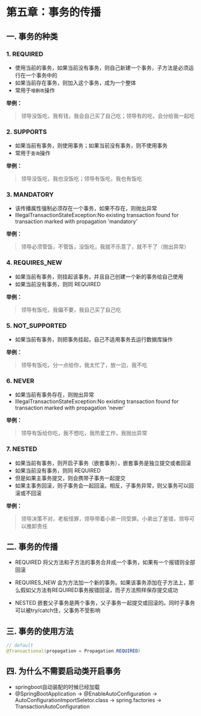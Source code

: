 # 第五章：事务的传播

## 一. 事务的种类

### 1. REQUIRED
* 使用当前的事务，如果当前没有事务，则自己新建一个事务，子方法是必须运行在一个事务中的
* 如果当前存在事务，则加入这个事务，成为一个整体
* 常用于`增删改`操作

**举例：**
> 领导没饭吃，我有钱，我会自己买了自己吃；领导有的吃，会分给我一起吃

### 2. SUPPORTS
* 如果当前有事务，则使用事务；如果当前没有事务，则不使用事务
* 常用于`查询`操作

**举例：**
> 领导没饭吃，我也没饭吃；领导有饭吃，我也有饭吃

### 3. MANDATORY
* 该传播属性强制必须存在一个事务，如果不存在，则抛出异常
* IllegalTransactionStateException:No existing transaction found for transaction marked with propagation 'mandatory'

**举例：**
> 领导必须管饭，不管饭，没饭吃，我就不乐意了，就不干了（抛出异常）

### 4. REQUIRES_NEW
* 如果当前有事务，则挂起该事务，并且自己创建一个新的事务给自己使用
* 如果当前没有事务，则同 REQUIRED

**举例：**
> 领导有饭吃，我偏不要，我自己买了自己吃

### 5. NOT_SUPPORTED
* 如果当前有事务，则把事务挂起，自己不适用事务去运行数据库操作

**举例：**
> 领导有饭吃，分一点给你，我太忙了，放一边，我不吃

### 6. NEVER
* 如果当前有事务存在，则抛出异常
* IllegalTransactionStateException:No existing transaction found for transaction marked with propagation 'never'

**举例：**
> 领导有饭给你吃，我不想吃，我热爱工作，我抛出异常

### 7. NESTED
* 如果当前有事务，则开启子事务（嵌套事务），嵌套事务是独立提交或者回滚
* 如果当前没有事务，则同 REQUIRED
* 但是如果主事务提交，则会携带子事务一起提交
* 如果主事务回滚，则子事务会一起回滚。相反，子事务异常，则父事务可以回滚或不回滚

**举例：**
> 领导决策不对，老板怪罪，领导带着小弟一同受罪。小弟出了差错，领导可以推卸责任

## 二. 事务的传播
* REQUIRED 将父方法和子方法的事务合并成一个事务，如果有一个报错则全部回滚

* REQUIRES_NEW 会为方法加一个新的事务。如果该事务添加在子方法上，那么假如父方法有REQUIRED事务报错回滚，而子方法照样保存提交成功

* NESTED 嵌套父子事务是两个事务，父子事务一起提交或回滚的。同时子事务可以被try/catch住，父事务不受影响

## 三. 事务的使用方法

```java
// default
@Transactional(propagation = Propagation.REQUIRED)
```

## 四. 为什么不需要启动类开启事务

* springboot自动装配的时候已经加载
* @SpringBootApplication -> @EnableAutoConfiguration -> AutoConfigurationImportSeletor.class
    -> spring.factories -> TransactionAutoConfiguration



<comment/>